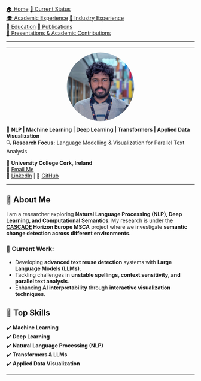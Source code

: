 [🏠 Home](index.md) [📌 Current Status](current_status.md)  
[🎓 Academic Experience](academic_experience.md) [💼 Industry Experience](industry_experience.md)  
[📘 Education](education.md) [📄 Publications](publications.md)  
[📢 Presentations & Academic Contributions](Presentations_Contributions.md)

---

---

<img src="assets/img/headshot.jpg" alt="Rasika Edirisinghe" width="180" style="border-radius: 50%; display: block; margin: auto;">


🚀 **NLP | Machine Learning | Deep Learning | Transformers | Applied Data Visualization**  
🔍 **Research Focus:** Language Modelling & Visualization for Parallel Text Analysis  

📍 **University College Cork, Ireland**  
📧 [Email Me](mailto:rasikahendrix@gmail.com)  
🔗 [LinkedIn](https://www.linkedin.com/in/rasika-chamara/) | 📂 [GitHub](https://github.com/mrHendrixSL/)  

---

## 🔬 **About Me**  
I am a researcher exploring **Natural Language Processing (NLP), Deep Learning, and Computational Semantics**. My research is under the **[CASCADE](https://www.horizoncascade.net/) Horizon Europe MSCA** project where we investigate **semantic change detection across different environments**.  

### 📌 **Current Work:**
- Developing **advanced text reuse detection** systems with **Large Language Models (LLMs)**.
- Tackling challenges in **unstable spellings, context sensitivity, and parallel text analysis**.
- Enhancing **AI interpretability** through **interactive visualization techniques**.


## 🚀 **Top Skills**
✔️ **Machine Learning**  
✔️ **Deep Learning**  
✔️ **Natural Language Processing (NLP)**  
✔️ **Transformers & LLMs**  
✔️ **Applied Data Visualization**  

---

